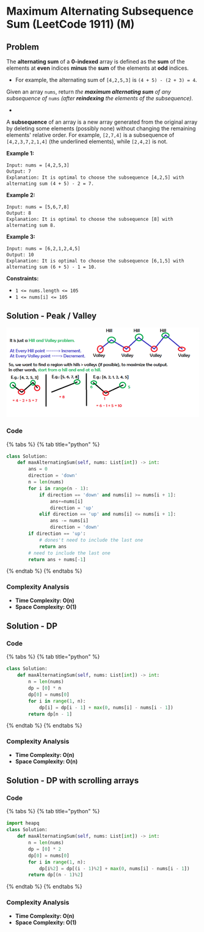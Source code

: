 # Maximum Alternating Subsequence Sum (LeetCode 1911) (M)

## Problem

The **alternating sum** of a **0-indexed** array is defined as the **sum** of the elements at **even** indices **minus** the **sum** of the elements at **odd** indices.

* For example, the alternating sum of `[4,2,5,3]` is `(4 + 5) - (2 + 3) = 4`.

Given an array `nums`, return _the **maximum alternating sum** of any subsequence of_ `nums` _(after **reindexing** the elements of the subsequence)_.

*

A **subsequence** of an array is a new array generated from the original array by deleting some elements (possibly none) without changing the remaining elements' relative order. For example, `[2,7,4]` is a subsequence of `[4,2,3,7,2,1,4]` (the underlined elements), while `[2,4,2]` is not.

**Example 1:**

```
Input: nums = [4,2,5,3]
Output: 7
Explanation: It is optimal to choose the subsequence [4,2,5] with alternating sum (4 + 5) - 2 = 7.
```

**Example 2:**

```
Input: nums = [5,6,7,8]
Output: 8
Explanation: It is optimal to choose the subsequence [8] with alternating sum 8.
```

**Example 3:**

```
Input: nums = [6,2,1,2,4,5]
Output: 10
Explanation: It is optimal to choose the subsequence [6,1,5] with alternating sum (6 + 5) - 1 = 10.
```

**Constraints:**

* `1 <= nums.length <= 105`
* `1 <= nums[i] <= 105`

## Solution - Peak / Valley

![](<../../.gitbook/assets/Screen Shot 2021-07-01 at 12.22.44 PM.png>)

### Code

{% tabs %}
{% tab title="python" %}
```python
class Solution:
    def maxAlternatingSum(self, nums: List[int]) -> int:
        ans = 0
        direction = 'down'
        n = len(nums)
        for i in range(n - 1):
            if direction == 'down' and nums[i] >= nums[i + 1]:
                ans+=nums[i]
                direction = 'up'
            elif direction == 'up' and nums[i] <= nums[i + 1]:
                ans -= nums[i]
                direction = 'down'
        if direction == 'up':
            # dones't need to include the last one
            return ans
        # need to include the last one
        return ans + nums[-1]
```
{% endtab %}
{% endtabs %}

### Complexity Analysis

* **Time Complexity: O(n)**
* **Space Complexity: O(1)**

## Solution - DP

### Code

{% tabs %}
{% tab title="python" %}
```python
class Solution:
    def maxAlternatingSum(self, nums: List[int]) -> int:
        n = len(nums)
        dp = [0] * n
        dp[0] = nums[0]
        for i in range(1, n):
            dp[i] = dp[i - 1] + max(0, nums[i] - nums[i - 1])
        return dp[n - 1]
```
{% endtab %}
{% endtabs %}

### Complexity Analysis

* **Time Complexity: O(n)**
* **Space Complexity: O(n)**

## Solution - DP with scrolling arrays

### Code

{% tabs %}
{% tab title="python" %}
```python
import heapq
class Solution:
    def maxAlternatingSum(self, nums: List[int]) -> int:
        n = len(nums)
        dp = [0] * 2
        dp[0] = nums[0]
        for i in range(1, n):
            dp[i%2] = dp[(i - 1)%2] + max(0, nums[i] - nums[i - 1])
        return dp[(n - 1)%2]
```
{% endtab %}
{% endtabs %}

### Complexity Analysis

* **Time Complexity: O(n)**
* **Space Complexity: O(1)**

